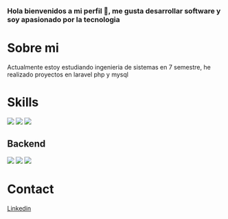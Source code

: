 ### Hola bienvenidos a mi perfil 👋, me gusta desarrollar software y soy apasionado por la tecnologia
<h1>Sobre mi</h1>
Actualmente estoy estudiando ingenieria de sistemas en 7 semestre, he realizado proyectos  en laravel php y mysql
<h1>Skills</h1>
<img src="https://img.shields.io/badge/software-php-blue">
<img src="https://img.shields.io/badge/BD-MYSQL-GREEN">
<img src="https://img.shields.io/badge/css-php-blue">
<h2>Backend</h2>
<img src="https://img.shields.io/badge/Laravel-php-blue">
<img src="https://img.shields.io/badge/JAVA-whrite">
<img src="https://img.shields.io/badge/C#-purple">
<h1>Contact</h1>
<a href="www.linkedin.com/in/jose-daniel-solano-manosalva">Linkedin</a>
<!--
**softwaredaniel/softwaredaniel** is a ✨ _special_ ✨ repository because its `README.md` (this file) appears on your GitHub profile.

Here are some ideas to get you started:

- 🔭 I’m currently working on ...
- 🌱 I’m currently learning ...
- 👯 I’m looking to collaborate on ...
- 🤔 I’m looking for help with ...
- 💬 Ask me about ...
- 📫 How to reach me: ...
- 😄 Pronouns: ...
- ⚡ Fun fact: ...
-->
